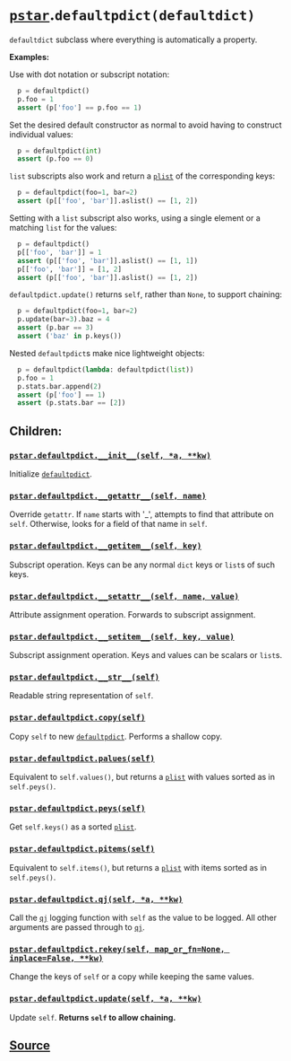 # [`pstar`](./pstar.md).`defaultpdict(defaultdict)`

`defaultdict` subclass where everything is automatically a property.

**Examples:**

Use with dot notation or subscript notation:
```python
  p = defaultpdict()
  p.foo = 1
  assert (p['foo'] == p.foo == 1)
```

Set the desired default constructor as normal to avoid having to construct
individual values:
```python
  p = defaultpdict(int)
  assert (p.foo == 0)
```

`list` subscripts also work and return a [`plist`](./pstar_plist.md) of the corresponding keys:
```python
  p = defaultpdict(foo=1, bar=2)
  assert (p[['foo', 'bar']].aslist() == [1, 2])
```

Setting with a `list` subscript also works, using a single element or a matching
`list` for the values:
```python
  p = defaultpdict()
  p[['foo', 'bar']] = 1
  assert (p[['foo', 'bar']].aslist() == [1, 1])
  p[['foo', 'bar']] = [1, 2]
  assert (p[['foo', 'bar']].aslist() == [1, 2])
```

`defaultpdict.update()` returns `self`, rather than `None`, to support chaining:
```python
  p = defaultpdict(foo=1, bar=2)
  p.update(bar=3).baz = 4
  assert (p.bar == 3)
  assert ('baz' in p.keys())
```

Nested `defaultpdict`s make nice lightweight objects:
```python
  p = defaultpdict(lambda: defaultpdict(list))
  p.foo = 1
  p.stats.bar.append(2)
  assert (p['foo'] == 1)
  assert (p.stats.bar == [2])
```

## Children:

### [`pstar.defaultpdict.__init__(self, *a, **kw)`](./pstar_defaultpdict___init__.md)

Initialize [`defaultpdict`](./pstar_defaultpdict.md).

### [`pstar.defaultpdict.__getattr__(self, name)`](./pstar_defaultpdict___getattr__.md)

Override `getattr`. If `name` starts with '_', attempts to find that attribute on `self`. Otherwise, looks for a field of that name in `self`.

### [`pstar.defaultpdict.__getitem__(self, key)`](./pstar_defaultpdict___getitem__.md)

Subscript operation. Keys can be any normal `dict` keys or `list`s of such keys.

### [`pstar.defaultpdict.__setattr__(self, name, value)`](./pstar_defaultpdict___setattr__.md)

Attribute assignment operation. Forwards to subscript assignment.

### [`pstar.defaultpdict.__setitem__(self, key, value)`](./pstar_defaultpdict___setitem__.md)

Subscript assignment operation. Keys and values can be scalars or `list`s.

### [`pstar.defaultpdict.__str__(self)`](./pstar_defaultpdict___str__.md)

Readable string representation of `self`.

### [`pstar.defaultpdict.copy(self)`](./pstar_defaultpdict_copy.md)

Copy `self` to new [`defaultpdict`](./pstar_defaultpdict.md). Performs a shallow copy.

### [`pstar.defaultpdict.palues(self)`](./pstar_defaultpdict_palues.md)

Equivalent to `self.values()`, but returns a [`plist`](./pstar_plist.md) with values sorted as in `self.peys()`.

### [`pstar.defaultpdict.peys(self)`](./pstar_defaultpdict_peys.md)

Get `self.keys()` as a sorted [`plist`](./pstar_plist.md).

### [`pstar.defaultpdict.pitems(self)`](./pstar_defaultpdict_pitems.md)

Equivalent to `self.items()`, but returns a [`plist`](./pstar_plist.md) with items sorted as in `self.peys()`.

### [`pstar.defaultpdict.qj(self, *a, **kw)`](./pstar_defaultpdict_qj.md)

Call the [`qj`](./pstar_pdict_qj.md) logging function with `self` as the value to be logged. All other arguments are passed through to [`qj`](./pstar_pdict_qj.md).

### [`pstar.defaultpdict.rekey(self, map_or_fn=None, inplace=False, **kw)`](./pstar_defaultpdict_rekey.md)

Change the keys of `self` or a copy while keeping the same values.

### [`pstar.defaultpdict.update(self, *a, **kw)`](./pstar_defaultpdict_update.md)

Update `self`. **Returns `self` to allow chaining.**

## [Source](../pstar/pstar.py#L427-L832)